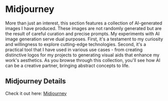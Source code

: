 # Midjourney
More than just an interest, this section features a collection of AI-generated images I have produced. These images are not randomly generated but are the result of careful curation and precise prompts. My experiments with AI image generation serve dual purposes. First, it's a testament to my curiosity and willingness to explore cutting-edge technologies. Second, it's a practical tool that I have used in various use cases - from creating distinctive logos for my projects to generating visual aids that enhance my work's aesthetics. As you browse through this collection, you'll see how AI can be a creative partner, bringing abstract concepts to life.

## Midjourney Details
Check it out here: [Midjourney](https://www.midjourney.com/home/?callbackUrl=%2Fapp%2F)
